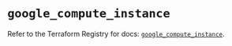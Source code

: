 # `google_compute_instance`

Refer to the Terraform Registry for docs: [`google_compute_instance`](https://registry.terraform.io/providers/hashicorp/google-beta/6.48.0/docs/resources/google_compute_instance).
